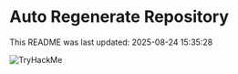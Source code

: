 # Auto Regenerate Repository

This README was last updated: 2025-08-24 15:35:28

 ![TryHackMe](https://tryhackme.com/badge/533634)
